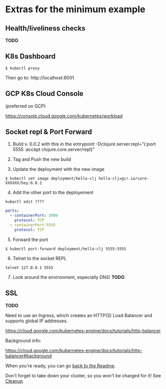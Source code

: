 # Extras for the minimum example

## Health/liveliness checks

**TODO**

## K8s Dashboard

``` console
$ kubectl proxy
```
Then go to:
http://localhost:8001

## GCP K8s Cloud Console
(preferred on GCP)

https://console.cloud.google.com/kubernetes/workload

## Socket repl & Port Forward

1. Build v. 0.0.2 with this in the entrypoint
-Dclojure.server.repl="{:port 5555 :accept clojure.core.server/repl}"

2. Tag and Push the new build

3. Update the deployment with the new image

``` console
$ kubectl set image deployment/hello-clj hello-clj=gcr.io/core-XXXXXX/hey:0.0.2
```

4. Add the other port to the deployement

``` console
kubectl edit ????
```

``` yaml
ports:
  - containerPort: 3000
    protocol: TCP
  - containerPort:5555
    protocol: TCP
```
5. Forward the port

``` console
$ kubectl port-forward deployment/hello-clj 5555:5555 
```

6. Telnet to the socket REPL

``` console
telnet 127.0.0.1 5555
```

7. Look around the environment, especially DNS!
**TODO**

## SSL

**TODO**

Need to use an Ingress, which creates an HTTP(S) Load Balancer and supports global IP addresses.

https://cloud.google.com/kubernetes-engine/docs/tutorials/http-balancer

Background info:

https://cloud.google.com/kubernetes-engine/docs/tutorials/http-balancer#background

When you're ready, you can go [back to the Readme](../README.md).

Don't forget to take down your cluster, so you won't be charged for it!  See [Cleanup](99-cleanup.md)
